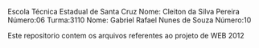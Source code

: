 Escola Técnica Estadual de Santa Cruz
Nome: Cleiton da Silva Pereira       Número:06  Turma:3110
Nome: Gabriel Rafael Nunes de Souza  Número:10

Este repositorio contem os arquivos referentes ao projeto de WEB 2012
